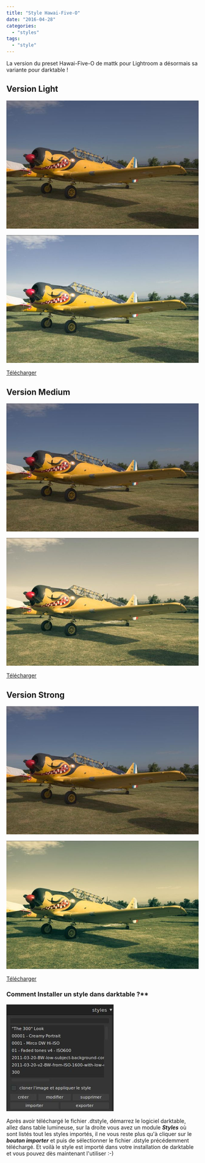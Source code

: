 ```yaml
---
title: "Style Hawai-Five-O"
date: "2016-04-28"
categories: 
  - "styles"
tags: 
  - "style"
---
```


La version du preset Hawai-Five-O de mattk pour Lightroom a désormais sa variante pour darktable !

## Version Light

![](images/original.jpeg)

![](images/Hawai-Five-O_light.jpeg)

[Télécharger](/download/Styles/Hawai%20Five-O%20-%20Light.dtstyle)

## Version Medium

![](images/original.jpeg)

![](images/Hawai-Five-O_medium.jpeg)

[Télécharger](/download/Styles/Hawai%20Five-O%20-%20Medium.dtstyle)

## Version Strong

![](images/original.jpeg)

![](images/Hawai-Five-O_strong.jpeg)


[Télécharger](/download/Styles/Hawai%20Five-O%20-%20Strong.dtstyle)

 

### Comment Installer un style dans darktable ?**
![installation-style](images/installation-style.jpeg)

Après avoir téléchargé le fichier .dtstyle, démarrez le logiciel darktable, allez dans table lumineuse, sur la droite vous avez un module **_Styles_** où sont listés tout les styles importés, il ne vous reste plus qu'à cliquer sur le _**bouton importer**_ et puis de sélectionner le fichier .dstyle précédemment téléchargé. Et voilà le style est importé dans votre installation de darktable et vous pouvez dès maintenant l'utiliser :-)
